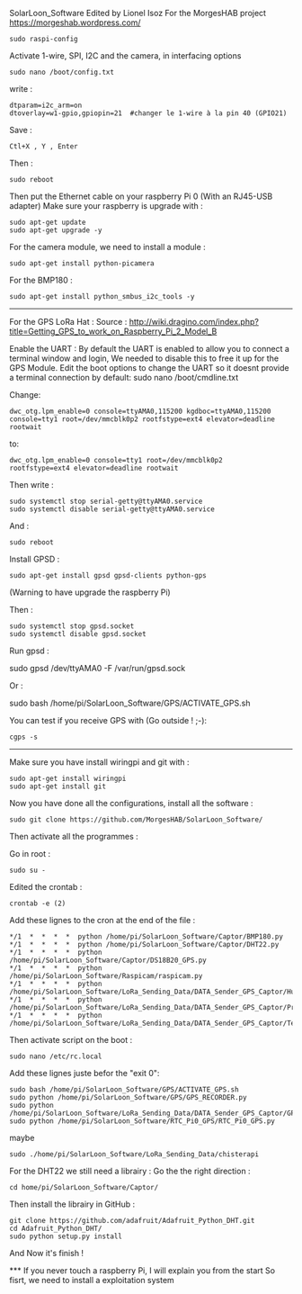 SolarLoon_Software
Edited by Lionel Isoz
For the MorgesHAB project
https://morgeshab.wordpress.com/

	sudo raspi-config

Activate 1-wire, SPI, I2C and the camera, in interfacing options 
	
	sudo nano /boot/config.txt
write :
	
	dtparam=i2c_arm=on
	dtoverlay=w1-gpio,gpiopin=21  #changer le 1-wire à la pin 40 (GPIO21)
Save :
	
	Ctl+X , Y , Enter
Then :
	
	sudo reboot

Then put the Ethernet cable on your raspberry Pi 0 (With an RJ45-USB adapter)
Make sure your raspberry is upgrade with :
	
	sudo apt-get update
	sudo apt-get upgrade -y


For the camera module, we need to install a module :
	
	sudo apt-get install python-picamera


For the BMP180 :
	
	sudo apt-get install python_smbus_i2c_tools -y


---------------------------------------------------------------------

For the GPS LoRa Hat :
Source : http://wiki.dragino.com/index.php?title=Getting_GPS_to_work_on_Raspberry_Pi_2_Model_B

Enable the UART :
By default the UART is enabled to allow you to connect a terminal window and login, We needed to disable this to free it up for the GPS Module. Edit the boot options to change the UART so it doesnt provide a terminal connection by default: 
	sudo nano /boot/cmdline.txt 


Change: 
	
	dwc_otg.lpm_enable=0 console=ttyAMA0,115200 kgdboc=ttyAMA0,115200 
	console=tty1 root=/dev/mmcblk0p2 rootfstype=ext4 elevator=deadline 
	rootwait 

to: 
	
	dwc_otg.lpm_enable=0 console=tty1 root=/dev/mmcblk0p2 
	rootfstype=ext4 elevator=deadline rootwait 

Then write :

	sudo systemctl stop serial-getty@ttyAMA0.service
	sudo systemctl disable serial-getty@ttyAMA0.service

And :

	sudo reboot

Install GPSD :

	sudo apt-get install gpsd gpsd-clients python-gps 

(Warning to have upgrade the raspberry Pi)

Then :

	sudo systemctl stop gpsd.socket
	sudo systemctl disable gpsd.socket

Run gpsd :

sudo gpsd /dev/ttyAMA0 -F /var/run/gpsd.sock

Or :

sudo bash /home/pi/SolarLoon_Software/GPS/ACTIVATE_GPS.sh

You can test if you receive GPS with (Go outside ! ;-):
	
	cgps -s

---------------------------------------------------------------------

Make sure you have install wiringpi and git with :
	
	sudo apt-get install wiringpi
	sudo apt-get install git


Now you have done all the configurations, install all the software :

	sudo git clone https://github.com/MorgesHAB/SolarLoon_Software/

Then activate all the programmes :

Go in root :
	
	sudo su -

Edited the crontab :
	
	crontab -e (2)

Add these lignes to the cron at the end of the file :

	*/1  *  *  *  *  python /home/pi/SolarLoon_Software/Captor/BMP180.py
	*/1  *  *  *  *  python /home/pi/SolarLoon_Software/Captor/DHT22.py
	*/1  *  *  *  *  python /home/pi/SolarLoon_Software/Captor/DS18B20_GPS.py
	*/1  *  *  *  *  python /home/pi/SolarLoon_Software/Raspicam/raspicam.py
	*/1  *  *  *  *  python /home/pi/SolarLoon_Software/LoRa_Sending_Data/DATA_Sender_GPS_Captor/Humidity_Transmission.py
	*/1  *  *  *  *  python /home/pi/SolarLoon_Software/LoRa_Sending_Data/DATA_Sender_GPS_Captor/Pressure_Transmission.py
	*/1  *  *  *  *  python /home/pi/SolarLoon_Software/LoRa_Sending_Data/DATA_Sender_GPS_Captor/Temperature_Transmission.py

Then activate script on the boot :
	
	sudo nano /etc/rc.local

Add these lignes juste befor the "exit 0":

	sudo bash /home/pi/SolarLoon_Software/GPS/ACTIVATE_GPS.sh
	sudo python /home/pi/SolarLoon_Software/GPS/GPS_RECORDER.py
	sudo python /home/pi/SolarLoon_Software/LoRa_Sending_Data/DATA_Sender_GPS_Captor/GPS_Transmission.py
	sudo python /home/pi/SolarLoon_Software/RTC_Pi0_GPS/RTC_Pi0_GPS.py

maybe 
	
	sudo ./home/pi/SolarLoon_Software/LoRa_Sending_Data/chisterapi

For the DHT22 we still need a librairy :
Go the the right direction :
	
	cd home/pi/SolarLoon_Software/Captor/

Then install the librairy in GitHub :
	
	git clone https://github.com/adafruit/Adafruit_Python_DHT.git 
	cd Adafruit_Python_DHT/
	sudo python setup.py install  

And Now it's finish !


*** If you never touch a raspberry Pi, I will explain you from the start
So fisrt, we need to install a exploitation system